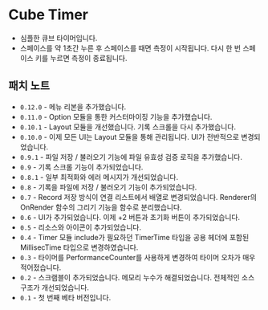# Cube Timer
- 심플한 큐브 타이머입니다.
- 스페이스를 약 1초간 누른 후 스페이스를 때면 측정이 시작됩니다. 다시 한 번 스페이스 키를 누르면 측정이 종료됩니다.

## 패치 노트
- `0.12.0` - 메뉴 리본을 추가했습니다.
- `0.11.0` - Option 모듈을 통한 커스터마이징 기능을 추가했습니다.
- `0.10.1` - Layout 모듈을 개선했습니다. 기록 스크롤을 다시 추가했습니다.
- `0.10.0` - 이제 모든 UI는 Layout 모듈을 통해 관리됩니다. UI가 전반적으로 변경되었습니다.
- `0.9.1` - 파일 저장 / 불러오기 기능에 파일 유효성 검증 로직을 추가했습니다.
- `0.9` - 기록 스크롤 기능이 추가되었습니다.
- `0.8.1` - 일부 최적화와 에러 메시지가 개선되었습니다.
- `0.8` - 기록을 파일에 저장 / 불러오기 기능이 추가되었습니다.
- `0.7` - Record 저장 방식이 연결 리스트에서 배열로 변경되었습니다. Renderer의 OnRender 함수의 그리기 기능을 함수로 분리했습니다.
- `0.6` - UI가 추가되었습니다. 이제 +2 버튼과 초기화 버튼이 추가되었습니다.
- `0.5` - 리소스와 아이콘이 추가되었습니다.
- `0.4` - Timer 모듈 include가 필요하던 TimerTime 타입을 공용 헤더에 포함된 MillisecTime 타입으로 변경하였습니다.
- `0.3` - 타이머를 PerformanceCounter를 사용하게 변경하여 타이머 오차가 매우 적어젔습니다.
- `0.2` - 스크램블이 추가되었습니다. 메모리 누수가 해결되었습니다. 전체적인 소스 구조가 개선되었습니다.
- `0.1` - 첫 번째 베타 버전입니다.
